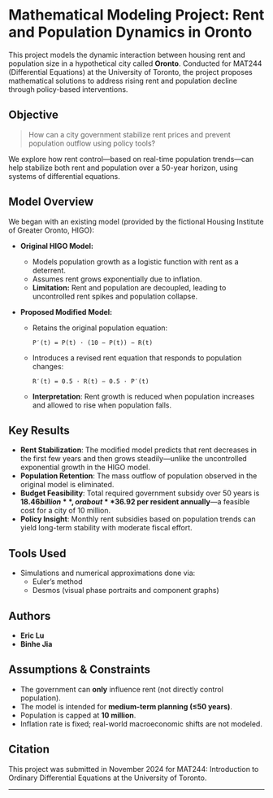 # Mathematical Modeling Project: Rent and Population Dynamics in Oronto

This project models the dynamic interaction between housing rent and population size in a hypothetical city called **Oronto**. Conducted for MAT244 (Differential Equations) at the University of Toronto, the project proposes mathematical solutions to address rising rent and population decline through policy-based interventions.

##  Objective

> How can a city government stabilize rent prices and prevent population outflow using policy tools?

We explore how rent control—based on real-time population trends—can help stabilize both rent and population over a 50-year horizon, using systems of differential equations.

##  Model Overview

We began with an existing model (provided by the fictional Housing Institute of Greater Oronto, HIGO):

- **Original HIGO Model:**
  - Models population growth as a logistic function with rent as a deterrent.
  - Assumes rent grows exponentially due to inflation.
  - **Limitation:** Rent and population are decoupled, leading to uncontrolled rent spikes and population collapse.

- **Proposed Modified Model:**
  - Retains the original population equation:
    ```
    P′(t) = P(t) · (10 − P(t)) − R(t)
    ```
  - Introduces a revised rent equation that responds to population changes:
    ```
    R′(t) = 0.5 · R(t) − 0.5 · P′(t)
    ```
  - **Interpretation**: Rent growth is reduced when population increases and allowed to rise when population falls.

##  Key Results

- **Rent Stabilization**: The modified model predicts that rent decreases in the first few years and then grows steadily—unlike the uncontrolled exponential growth in the HIGO model.
- **Population Retention**: The mass outflow of population observed in the original model is eliminated.
- **Budget Feasibility**: Total required government subsidy over 50 years is **$18.46 billion**, or about **$36.92 per resident annually**—a feasible cost for a city of 10 million.
- **Policy Insight**: Monthly rent subsidies based on population trends can yield long-term stability with moderate fiscal effort.

##  Tools Used

- Simulations and numerical approximations done via:
  - Euler’s method
  - Desmos (visual phase portraits and component graphs)


##  Authors

- **Eric Lu**
- **Binhe Jia**

##  Assumptions & Constraints

- The government can **only** influence rent (not directly control population).
- The model is intended for **medium-term planning (≤50 years)**.
- Population is capped at **10 million**.
- Inflation rate is fixed; real-world macroeconomic shifts are not modeled.

##  Citation

This project was submitted in November 2024 for MAT244: Introduction to Ordinary Differential Equations at the University of Toronto.

---

